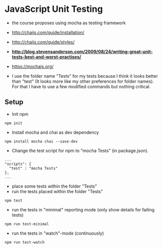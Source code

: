# JavaScript Unit Testing

  - the course proposes using mocha as testing framework
  - http://chaijs.com/guide/installation/
  - http://chaijs.com/guide/styles/
  - **http://blog.stevensanderson.com/2009/08/24/writing-great-unit-tests-best-and-worst-practises/**
  - https://mochajs.org/

  - I use the folder name "Tests" for my tests because I think it looks
    better than "test" (It looks more like my other preferences for folder names). 
    For that I have to use a few modified commands but nothing critical. 

## Setup
  - Init npm
  ```
  npm init
  ```
  - Install mocha and chai as dev dependency
  ```
  npm install mocha chai --save-dev
  ```
  - Change the test script for npm to "mocha Tests" (in package.json). 
  ```
  ...
  "scripts": {
    "test" : "mocha Tests"
  },
  ...
  ```
  - place some tests within the folder "Tests"
  - run the tests placed within the folder "Tests"
  ```
  npm test
  ```
  - run the tests in "minimal" reporting mode (only show details for failing tests)
  ```
  npm run test-minimal
  ```
  - run the tests in "watch"-mode (continuously)
  ```
  npm run test-watch
  ```  
    
